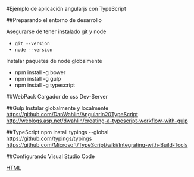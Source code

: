 #Ejemplo de aplicación angularjs con TypeScript

##Preparando el entorno de desarrollo

Asegurarse de tener instalado git y node 
- `git --version` 
- `node --version` 

Instalar paquetes de node globalmente

- npm install -g bower
- npm install -g gulp
- npm install -g typescript

##WebPack
Cargador de css
Dev-Server


##Gulp
Instalar globalmente y localmente
https://github.com/DanWahlin/AngularIn20TypeScript
http://weblogs.asp.net/dwahlin/creating-a-typescript-workflow-with-gulp

##TypeScript
npm install typings --global
https://github.com/typings/typings
https://github.com/Microsoft/TypeScript/wiki/Integrating-with-Build-Tools

##Configurando Visual Studio Code

[HTML](https://marketplace.visualstudio.com/items?itemName=abusaidm.html-snippets)
 